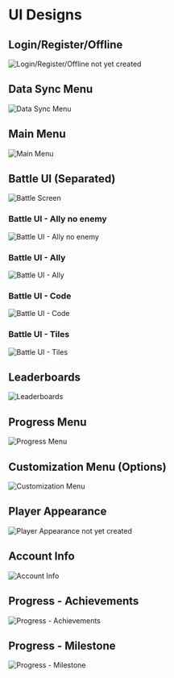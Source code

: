 # UI Designs

## Login/Register/Offline

![Login/Register/Offline not yet created]()

## Data Sync Menu

![Data Sync Menu](../assets/ui-designs/Data%20Sync%20Menu.excalidraw.png)

## Main Menu

![Main Menu](../assets/ui-designs/Main%20Menu.excalidraw.png)

## Battle UI (Separated)

![Battle Screen](../assets/ui-designs/Main%20UI%20Design%20-%20Light.png)

### Battle UI - Ally no enemy

![Battle UI - Ally no enemy](../assets/ui-designs/raw/Battle%20UI%20-%20Ally%20no%20enemy.excalidraw.png)

### Battle UI - Ally

![Battle UI - Ally](../assets/ui-designs/raw/Battle%20UI%20-%20Ally.excalidraw.png)

### Battle UI - Code

![Battle UI - Code](../assets/ui-designs/raw/Battle%20UI%20-%20Code.excalidraw.png)

### Battle UI - Tiles

![Battle UI - Tiles](../assets/ui-designs/raw/Battle%20UI%20-%20Tiles.excalidraw.png)

## Leaderboards

![Leaderboards](../assets/ui-designs/Leaderboards.excalidraw.png)

## Progress Menu

![Progress Menu](../assets/ui-designs/Progress%20Menu.excalidraw.png)

## Customization Menu (Options)

![Customization Menu](../assets/ui-designs/Customization%20Menu.excalidraw.png)

## Player Appearance

![Player Appearance not yet created]()

## Account Info

![Account Info](../assets/ui-designs/Account%20Info.excalidraw.png)

## Progress - Achievements

![Progress - Achievements](../assets/ui-designs/raw/Progress%20-%20Achivements.excalidraw.png)

## Progress - Milestone

![Progress - Milestone](../assets/ui-designs/raw/Progress%20-%20Milestone.excalidraw.png)
